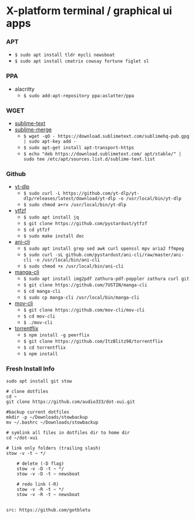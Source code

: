# X-platform terminal / graphical ui apps

### APT
* `$ sudo apt install tldr mycli newsboat`
* `$ sudo apt install cmatrix cowsay fortune figlet sl`

### PPA
* alacritty
  * `$ sudo add-apt-repository ppa:aslatter/ppa`

### WGET
* [sublime-text](https://www.sublimetext.com/docs/linux_repositories.html#apt)  
* [sublime-merge](https://www.sublimemerge.com/docs/linux_repositories#apt)
  * `$ wget -qO - https://download.sublimetext.com/sublimehq-pub.gpg | sudo apt-key add -`
  * `$ sudo apt-get install apt-transport-https`
  * `$ echo "deb https://download.sublimetext.com/ apt/stable/" | sudo tee /etc/apt/sources.list.d/sublime-text.list`

### Github
* [yt-dlp](https://github.com/yt-dlp/yt-dlp#installation)
  * `$ sudo curl -L https://github.com/yt-dlp/yt-dlp/releases/latest/download/yt-dlp -o /usr/local/bin/yt-dlp`
  * `$ sudo chmod a+rx /usr/local/bin/yt-dlp`
* [ytfzf](https://github.com/pystardust/ytfzf#install)
  * `$ sudo apt install jq`
  * `$ git clone https://github.com/pystardust/ytfzf`
  * `$ cd ytfzf`
  * `$ sudo make install doc`
* [ani-cli](https://github.com/pystardust/ani-cli#linux--mac-os)
  * `$ sudo apt install grep sed awk curl openssl mpv aria2 ffmpeg` 
  * `$ sudo curl -sL github.com/pystardust/ani-cli/raw/master/ani-cli -o /usr/local/bin/ani-cli` 
  * `$ sudo chmod +x /usr/local/bin/ani-cli` 
* [manga-cli](https://github.com/7USTIN/manga-cli#linux)
  * `$ sudo apt install img2pdf zathura-pdf-poppler zathura curl git` 
  * `$ git clone https://github.com/7USTIN/manga-cli` 
  * `$ cd manga-cli` 
  * `$ sudo cp manga-cli /usr/local/bin/manga-cli` 
* [mov-cli](https://github.com/mov-cli/mov-cli#shell)
  * `$ git clone https://github.com/mov-cli/mov-cli` 
  * `$ cd mov-cli` 
  * `$ ./mov-cli` 
* [torrentflix](https://github.com/ItzBlitz98/torrentflix#install-manual)
  * `$ npm install -g peerflix`
  * `$ git clone https://github.com/ItzBlitz98/torrentflix`
  * `$ cd torrentflix`
  * `$ npm install`

### Fresh Install Info
    sudo apt install git stow

    # clone dotfiles
    cd ~
    git clone https://github.com/audio333/dot-xui.git

    #backup current dotfiles
    mkdir -p ~/Downloads/stowbackup
    mv ~/.bashrc ~/Downloads/stowbackup

    # symlink all files in dotfiles dir to home dir
    cd ~/dot-xui

    # link only folders (trailing slash)
    stow -v -t ~ */

        # delete (-D flag)
        stow -v -D -t ~ */
        stow -v -D -t ~ newsboat

        # redo link (-R)
        stow -v -R -t ~ */
        stow -v -R -t ~ newsboat


    src: https://github.com/gotbletu

